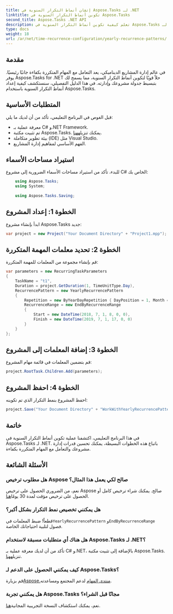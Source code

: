 ```yaml
---
title: إتقان أنماط التكرار السنوية في Aspose.Tasks لـ .NET
linktitle: تكوين أنماط التكرار السنوية في Aspose.Tasks
second_title: Aspose.Tasks .NET API
description: تعلم كيفية تكوين أنماط التكرار السنوية في Aspose.Tasks لـ .NET. عزز مهاراتك في إدارة المشروعات من خلال هذا الدليل المفصّل خطوة بخطوة.
type: docs
weight: 18
url: /ar/net/time-recurrence-configuration/yearly-recurrence-patterns/
---
```

## مقدمة
في عالم إدارة المشاريع الديناميكي، يعد التعامل مع المهام المتكررة بكفاءة جانبًا رئيسيًا. يوفر Aspose.Tasks for .NET حلاً قويًا لتكوين أنماط التكرار السنوية، مما يسمح لك بتبسيط جدولة مشروعك وإدارته. في هذا الدليل التفصيلي، سنستكشف كيفية إعداد أنماط التكرار السنوية باستخدام Aspose.Tasks.
## المتطلبات الأساسية
قبل الغوص في البرنامج التعليمي، تأكد من أن لديك ما يلي:
- معرفة عملية بـ C# و.NET Framework.
-  تم تثبيت مكتبة Aspose.Tasks. يمكنك تنزيله[هنا](https://releases.aspose.com/tasks/net/).
- بيئة تطوير متكاملة (IDE) مثل Visual Studio.
- الفهم الأساسي لمفاهيم إدارة المشاريع.
## استيراد مساحات الأسماء
للبدء، تأكد من استيراد مساحات الأسماء الضرورية إلى مشروع C# الخاص بك:
```csharp
    using Aspose.Tasks;
    using System;
    
    using Aspose.Tasks.Saving;
```
## الخطوة 1: إعداد المشروع
ابدأ بإنشاء مشروع Aspose.Tasks جديد:
```csharp
var project = new Project("Your Document Directory" + "Project1.mpp");
```
## الخطوة 2: تحديد معلمات المهمة المتكررة
قم بإنشاء مجموعة من المعلمات للمهمة المتكررة:
```csharp
var parameters = new RecurringTaskParameters
{
    TaskName = "t1",
    Duration = project.GetDuration(1, TimeUnitType.Day),
    RecurrencePattern = new YearlyRecurrencePattern
    {
        Repetition = new ByYearDayRepetition { DayPosition = 1, Month = Month.July },
        RecurrenceRange = new EndByRecurrenceRange
        {
            Start = new DateTime(2018, 7, 1, 8, 0, 0),
            Finish = new DateTime(2019, 7, 1, 17, 0, 0)
        }
    }
};
```
## الخطوة 3: إضافة المعلمات إلى المشروع
قم بتضمين المعلمات في قائمة مهام المشروع:
```csharp
project.RootTask.Children.Add(parameters);
```
## الخطوة 4: احفظ المشروع
احفظ المشروع بنمط التكرار الذي تم تكوينه:
```csharp
project.Save("Your Document Directory" + "WorkWithYearlyRecurrencePattern_out.mpp", SaveFileFormat.Mpp);
```
## خاتمة
في هذا البرنامج التعليمي، اكتشفنا عملية تكوين أنماط التكرار السنوية في Aspose.Tasks لـ .NET. باتباع هذه الخطوات البسيطة، يمكنك تحسين قدرات إدارة مشروعك والتعامل مع المهام المتكررة بكفاءة.
## الأسئلة الشائعة
### هل مطلوب ترخيص Aspose صالح لكي يعمل هذا المثال؟
 نعم، من الضروري الحصول على ترخيص Aspose صالح. يمكنك شراء ترخيص كامل أو الحصول على ترخيص مؤقت لمدة 30 يومًا[هنا](https://purchase.aspose.com/temporary-license/).
### هل يمكنني تخصيص نمط التكرار بشكل أكبر؟
 قطعاً! ضبط المعلمات في`YearlyRecurrencePattern` و`EndByRecurrenceRange` فصول لتلبية احتياجاتك الخاصة.
### هل هناك أي متطلبات مسبقة لاستخدام Aspose.Tasks لـ .NET؟
 تأكد من أن لديك معرفة عملية بـ C# و.NET، بالإضافة إلى تثبيت مكتبة Aspose.Tasks. تنزيله[هنا](https://releases.aspose.com/tasks/net/).
### كيف يمكنني الحصول على الدعم لـ Aspose.Tasks؟
 قم بزيارة[Aspose.منتدى المهام](https://forum.aspose.com/c/tasks/15) لدعم المجتمع ومساعدته.
### هل يمكنني تجربة Aspose.Tasks مجانًا قبل الشراء؟
 نعم، يمكنك استكشاف النسخة التجريبية المجانية[هنا](https://releases.aspose.com/).